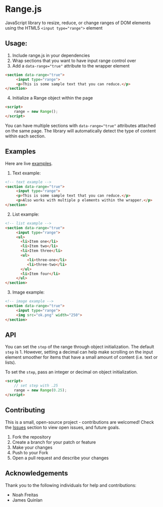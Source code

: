 # Range.js

JavaScript library to resize, reduce, or change ranges of DOM elements using the HTML5 `<input type="range">` element

## Usage:

1. Include range.js in your dependencies
2. Wrap sections that you want to have input range control over
3. Add a `data-range="true"` attribute to the wrapper element

  ```html
  <section data-range="true">
       <input type="range">
       <p>This is some sample text that you can reduce.</p>
  </section>
  ```

4. Initialize a Range object within the page

  ```html
  <script>
      range = new Range();
  </script>
  ```

You can have multiple sections with `data-range="true"` attributes attached on the same page. The library will automatically detect the type of content within each section.


## Examples

Here are live [examples](http://kylesb.github.io/range.js/).

1. Text example:

  ```html
  <!-- text example -->
  <section data-range="true">
       <input type="range">
       <p>This is some sample text that you can reduce.</p>
       <p>Also works with multiple p elements within the wrapper.</p>
  </section>
  ```
2. List example:

  ```html
  <!-- list example -->
  <section data-range="true">
       <input type="range">
       <ul>
         <li>Item one</li>
         <li>Item two</li>
         <li>Item three</li>
         <ul>
            <li>three-one</li>
            <li>three-two</li>
         </ul>
         <li>Item four</li>
       </ul>
  </section>
  ```

3. Image example:

  ```html
  <!-- image example -->
  <section data-range="true">
       <input type="range">
       <img src="ok.png" width="250">
  </section>
  ```


## API

You can set the `step` of the range through object initialization. The default `step` is 1. However, setting a decimal can help make scrolling on the input element smoother for items that have a small amount of content (i.e. text or lists).

To set the `step`, pass an integer or decimal on object initialization.

```html
<script>
    // set step with .25
    range = new Range(0.25);
</script>
```


## Contributing

This is a small, open-source project - contributions are welcomed! Check the  [Issues](https://github.com/kylesb/range.js/issues) section to view open issues, and future goals.

  1. Fork the repository
  2. Create a branch for your patch or feature
  3. Make your changes
  4. Push to your Fork
  5. Open a pull request and describe your changes


## Acknowledgements

Thank you to the following individuals for help and contributions:
  * Noah Freitas
  * James Quinlan
